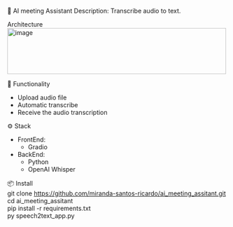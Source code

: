🧠 AI meeting Assistant
Description: Transcribe audio to text.

Architecture
<img width="500" height="105" alt="image" src="https://github.com/user-attachments/assets/e5a507fd-581a-41c4-b1ae-aa943e6c2e46" />




🚀 Functionality
  - Upload audio file
  - Automatic transcribe 
  - Receive the audio transcription



⚙️ Stack
  - FrontEnd: 
    - Gradio
  - BackEnd: 
    - Python
    - OpenAI Whisper


    
📦 Install <br>
git clone https://github.com/miranda-santos-ricardo/ai_meeting_assitant.git <br>
cd ai_meeting_assitant <br>
pip install -r requirements.txt <br>
py speech2text_app.py
